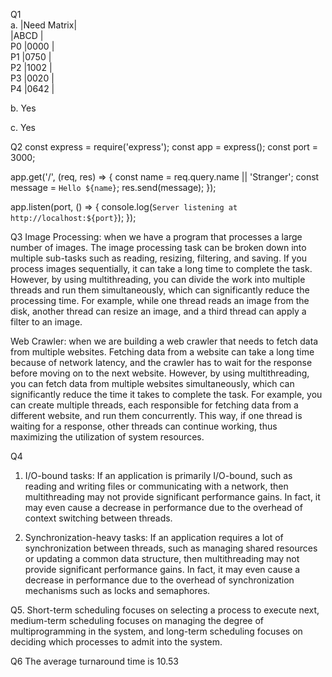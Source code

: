 
Q1   
a.  |Need Matrix|     
    |ABCD       |  
P0  |0000       |  
P1  |0750       |  
P2  |1002       |   
P3  |0020       |  
P4  |0642       |     

b. Yes

c. Yes


Q2
const express = require('express');
const app = express();
const port = 3000;

app.get('/', (req, res) => {
  const name = req.query.name || 'Stranger';
  const message = `Hello ${name}`;
  res.send(message);
});

app.listen(port, () => {
  console.log(`Server listening at http://localhost:${port}`);
});

Q3
Image Processing:
when we have a program that processes a large number of images. The image processing task can be broken down into multiple sub-tasks such as reading, resizing, filtering, and saving. If you process images sequentially, it can take a long time to complete the task. However, by using multithreading, you can divide the work into multiple threads and run them simultaneously, which can significantly reduce the processing time. For example, while one thread reads an image from the disk, another thread can resize an image, and a third thread can apply a filter to an image.

Web Crawler:
when we are building a web crawler that needs to fetch data from multiple websites. Fetching data from a website can take a long time because of network latency, and the crawler has to wait for the response before moving on to the next website. However, by using multithreading, you can fetch data from multiple websites simultaneously, which can significantly reduce the time it takes to complete the task. For example, you can create multiple threads, each responsible for fetching data from a different website, and run them concurrently. This way, if one thread is waiting for a response, other threads can continue working, thus maximizing the utilization of system resources.

Q4
1. I/O-bound tasks: If an application is primarily I/O-bound, such as reading and writing files or communicating with a network, then multithreading may not provide significant performance gains. In fact, it may even cause a decrease in performance due to the overhead of context switching between threads.

2. Synchronization-heavy tasks: If an application requires a lot of synchronization between threads, such as managing shared resources or updating a common data structure, then multithreading may not provide significant performance gains. In fact, it may even cause a decrease in performance due to the overhead of synchronization mechanisms such as locks and semaphores.


Q5. 
Short-term scheduling focuses on selecting a process to execute next, medium-term scheduling focuses on managing the degree of multiprogramming in the system, and long-term scheduling focuses on deciding which processes to admit into the system.

Q6 
The average turnaround time is 10.53
